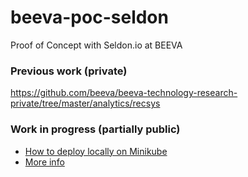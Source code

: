 # beeva-poc-seldon
Proof of Concept with Seldon.io at BEEVA

### Previous work (private)
https://github.com/beeva/beeva-technology-research-private/tree/master/analytics/recsys

### Work in progress (partially public)
* [How to deploy locally on Minikube](README_minikube.md)
* [More info](https://github.com/beeva-labs/research-lab-private/tree/master/recsys/seldon-kubernetes)
